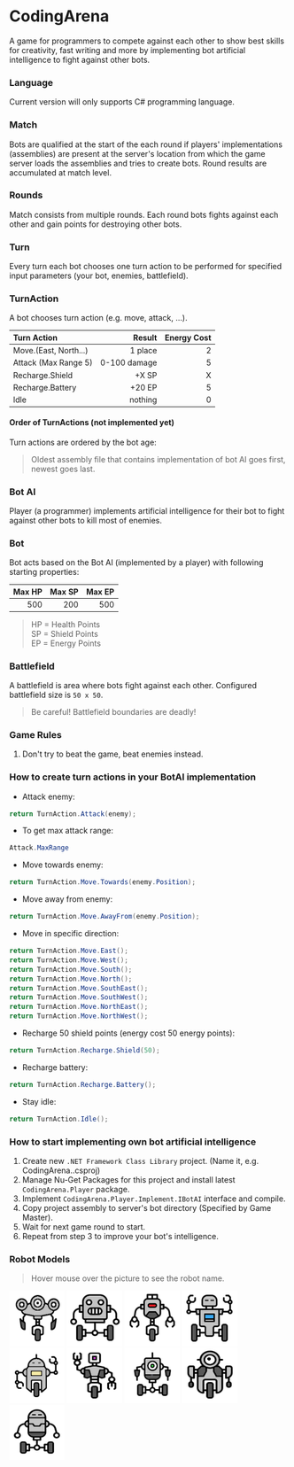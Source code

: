 
# CodingArena
A game for programmers to compete against each other to show best skills for creativity, fast writing and more by implementing bot artificial intelligence to fight against other bots.

### Language
Current version will only supports C# programming language.

### Match
Bots are qualified at the start of the each round if players' implementations (assemblies) are present at the server's location from which the game server loads the assemblies and tries to create bots. Round results are accumulated at match level.

### Rounds
Match consists from multiple rounds. Each round bots fights against each other and gain points for destroying other bots. 

### Turn
Every turn each bot chooses one turn action to be performed for specified input parameters (your bot, enemies, battlefield).

### TurnAction
A bot chooses turn action (e.g. move, attack, ...). 

| Turn Action           | Result       | Energy Cost |
|:----------------------|-------------:|------------:|
| Move.(East, North...) | 1 place      |           2 |
| Attack (Max Range 5)  | 0-100 damage |           5 |
| Recharge.Shield       |  +X SP       |           X |
| Recharge.Battery      | +20 EP       |           5 |
| Idle                  | nothing      |           0 |

#### Order of TurnActions (not implemented yet)
Turn actions are ordered by the bot age:
> Oldest assembly file that contains implementation of bot AI goes first, newest goes last.

### Bot AI
Player (a programmer) implements artificial intelligence for their bot to fight against other bots to kill most of enemies.

### Bot
Bot acts based on the Bot AI (implemented by a player) with following starting properties:

| Max HP | Max SP | Max EP |
|-------:|-------:|-------:|
|    500 |    200 |    500 |

> HP = Health Points  
> SP = Shield Points  
> EP = Energy Points

### Battlefield

A battlefield is area where bots fight against each other.
Configured battlefield size is `50 x 50`. 
> Be careful! Battlefield boundaries are deadly!

### Game Rules
1. Don't try to beat the game, beat enemies instead.

### How to create turn actions in your BotAI implementation

* Attack enemy:
```csharp
return TurnAction.Attack(enemy);
```
* To get max attack range:
```csharp
Attack.MaxRange
```
* Move towards enemy:
```csharp
return TurnAction.Move.Towards(enemy.Position);
```
* Move away from enemy:
```csharp
return TurnAction.Move.AwayFrom(enemy.Position);
```
* Move in specific direction:
```csharp
return TurnAction.Move.East();
return TurnAction.Move.West();
return TurnAction.Move.South();
return TurnAction.Move.North();
return TurnAction.Move.SouthEast();
return TurnAction.Move.SouthWest();
return TurnAction.Move.NorthEast();
return TurnAction.Move.NorthWest();
```
* Recharge 50 shield points (energy cost 50 energy points):
```csharp
return TurnAction.Recharge.Shield(50);
```
* Recharge battery:
```csharp
return TurnAction.Recharge.Battery();
```
* Stay idle:
```csharp
return TurnAction.Idle();
```

### How to start implementing own bot artificial intelligence

1. Create new `.NET Framework Class Library` project. (Name it, e.g. CodingArena.<YourName>.csproj)
2. Manage Nu-Get Packages for this project and install latest `CodingArena.Player` package.
3. Implement `CodingArena.Player.Implement.IBotAI` interface and compile.
4. Copy project assembly to server's bot directory (Specified by Game Master).
5. Wait for next game round to start.
6. Repeat from step 3 to improve your bot's intelligence.

### Robot Models

> Hover mouse over the picture to see the robot name.

<img  src="https://github.com/PeterMilovcik/CodingArena/raw/master/CodingArena.Game.Wpf/Images/Hammer.png" width="100" title="Hammer">
<img  src="https://github.com/PeterMilovcik/CodingArena/raw/master/CodingArena.Game.Wpf/Images/Juggernaut.png"  width="100" title="Juggernaut">
<img  src="https://github.com/PeterMilovcik/CodingArena/raw/master/CodingArena.Game.Wpf/Images/Proto.png"  width="100" title="Proto">
<img  src="https://github.com/PeterMilovcik/CodingArena/raw/master/CodingArena.Game.Wpf/Images/Rust.png"  width="100" title="Rust">
<img  src="https://github.com/PeterMilovcik/CodingArena/raw/master/CodingArena.Game.Wpf/Images/Scrappie.png"  width="100" title="Scrappie">
<img  src="https://github.com/PeterMilovcik/CodingArena/raw/master/CodingArena.Game.Wpf/Images/Scyther.png"  width="100" title="Scyther">
<img  src="https://github.com/PeterMilovcik/CodingArena/raw/master/CodingArena.Game.Wpf/Images/Sparky.png"  width="100" title="Sparky">
<img  src="https://github.com/PeterMilovcik/CodingArena/raw/master/CodingArena.Game.Wpf/Images/Tinker.png"  width="100" title="Tinker">
<img  src="https://github.com/PeterMilovcik/CodingArena/raw/master/CodingArena.Game.Wpf/Images/Twobit.png"  width="100" title="Twobit">
